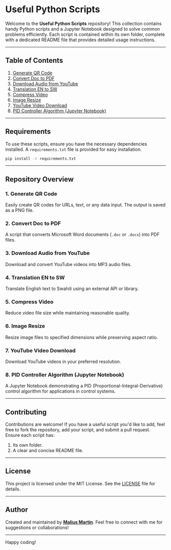 # Useful Python Scripts

Welcome to the **Useful Python Scripts** repository! This collection contains handy Python scripts and a Jupyter Notebook designed to solve common problems efficiently. Each script is contained within its own folder, complete with a dedicated README file that provides detailed usage instructions.

---

## Table of Contents

1. [Generate QR Code](./1%20Generate%20QR%20CODE/)
2. [Convert Doc to PDF](./2%20Convert%20Doc%20to%20PDF/)
3. [Download Audio from YouTube](./3%20Download%20Audio%20from%20Youtube/)
4. [Translation EN to SW](./4%20Translation%20EN%20to%20SW/)
5. [Compress Video](./5%20Compress%20Video/)
6. [Image Resize](./6%20Image%20Resize/)
7. [YouTube Video Download](./7%20YT%20Video%20Download/)
8. [PID Controller Algorithm (Jupyter Notebook)](./8%20PID%20Controller%20Algorithm%20.../)

---

## Requirements

To use these scripts, ensure you have the necessary dependencies installed. A `requirements.txt` file is provided for easy installation.

```bash
pip install -r requirements.txt
```

---

## Repository Overview

### 1. Generate QR Code
Easily create QR codes for URLs, text, or any data input. The output is saved as a PNG file.

### 2. Convert Doc to PDF
A script that converts Microsoft Word documents (`.doc` or `.docx`) into PDF files.

### 3. Download Audio from YouTube
Download and convert YouTube videos into MP3 audio files.

### 4. Translation EN to SW
Translate English text to Swahili using an external API or library.

### 5. Compress Video
Reduce video file size while maintaining reasonable quality.

### 6. Image Resize
Resize image files to specified dimensions while preserving aspect ratio.

### 7. YouTube Video Download
Download YouTube videos in your preferred resolution.

### 8. PID Controller Algorithm (Jupyter Notebook)
A Jupyter Notebook demonstrating a PID (Proportional-Integral-Derivative) control algorithm for applications in control systems.

---

## Contributing

Contributions are welcome! If you have a useful script you'd like to add, feel free to fork the repository, add your script, and submit a pull request. Ensure each script has:

1. Its own folder.
2. A clear and concise README file.

---

## License

This project is licensed under the MIT License. See the [LICENSE](./LICENSE) file for details.

---

## Author

Created and maintained by [**Malius Martin**](https://github.com/MaliusMartin). Feel free to connect with me for suggestions or collaborations!

---

Happy coding!

